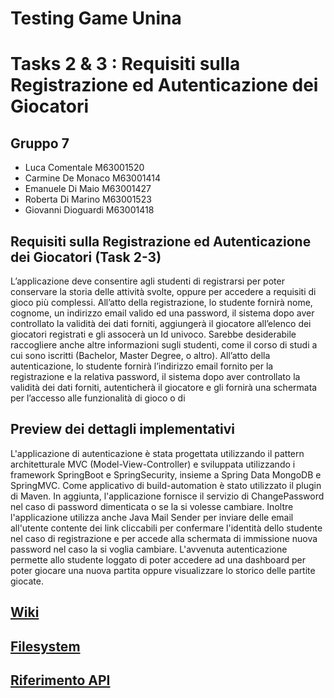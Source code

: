 # Testing Game Unina

# Tasks 2 & 3 : Requisiti sulla Registrazione ed Autenticazione dei Giocatori

## Gruppo 7 
* Luca Comentale M63001520
* Carmine De Monaco M63001414
* Emanuele Di Maio M63001427
* Roberta Di Marino M63001523
* Giovanni Dioguardi M63001418

## Requisiti sulla Registrazione ed Autenticazione dei Giocatori (Task 2-3)
L’applicazione deve consentire agli studenti di registrarsi per poter conservare la storia delle attività svolte, oppure per accedere a requisiti
di gioco più complessi. All’atto della registrazione, lo studente fornirà nome, cognome, un indirizzo email valido ed una password, il sistema dopo aver controllato la validità dei dati forniti, aggiungerà il giocatore all’elenco dei giocatori registrati e gli assocerà un Id univoco. Sarebbe
desiderabile raccogliere anche altre informazioni sugli studenti, come il corso di studi a cui sono iscritti (Bachelor, Master Degree, o altro).
All’atto della autenticazione, lo studente fornirà l’indirizzo email fornito per la registrazione e la relativa password, il sistema dopo aver
controllato la validità dei dati forniti, autenticherà il giocatore e gli fornirà una schermata per l’accesso alle funzionalità di gioco o di

## Preview dei dettagli implementativi
L'applicazione di autenticazione è stata progettata utilizzando il pattern architetturale MVC (Model-View-Controller) e sviluppata utilizzando i framework SpringBoot e SpringSecurity, insieme a Spring Data MongoDB e SpringMVC. Come applicativo di build-automation è stato utilizzato il plugin di Maven. In aggiunta, l'applicazione fornisce il servizio di ChangePassword nel caso di password dimenticata o se la si volesse cambiare. Inoltre l'applicazione utilizza anche Java Mail Sender per inviare delle email all'utente contente dei link cliccabili per confermare l'identità dello studente nel caso di registrazione e per accede alla schermata di immissione nuova password nel caso la si voglia cambiare. L'avvenuta autenticazione permette allo studente loggato di poter accedere ad una dashboard per poter giocare una nuova partita oppure visualizzare lo storico delle partite giocate.


## [Wiki](https://github.com/Testing-Game-SAD-2023/T23-G7/wiki)

## [Filesystem](https://github.com/Testing-Game-SAD-2023/T23-G7/wiki/Documentazione-Filesystem)

## [Riferimento API](https://github.com/Testing-Game-SAD-2023/T23-G7/wiki/API)
